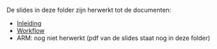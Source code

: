 De slides in deze folder zijn herwerkt tot de documenten:
 * [Inleiding](Labs/inleiding.md)
 * [Workflow](Labs/workflow.md)
 * ARM: nog niet herwerkt (pdf van de slides staat nog in deze folder)
